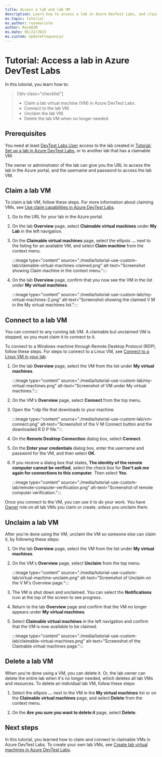 ```yaml
---
title: Access a lab and lab VM
description: Learn how to access a lab in Azure DevTest Labs, and claim, connect to, and unclaim a lab virtual machine.
ms.topic: tutorial
ms.author: rosemalcolm
author: RoseHJM
ms.date: 05/22/2023
ms.custom: UpdateFrequency2
---
```


# Tutorial: Access a lab in Azure DevTest Labs

In this tutorial, you learn how to:

> [!div class="checklist"]
> * Claim a lab virtual machine (VM) in Azure DevTest Labs.
> * Connect to the lab VM.
> * Unclaim the lab VM.
> * Delete the lab VM when no longer needed.

## Prerequisites

You need at least [DevTest Labs User](../role-based-access-control/built-in-roles.md#devtest-labs-user) access to the lab created in [Tutorial: Set up a lab in Azure DevTest Labs](tutorial-create-custom-lab.md), or to another lab that has a claimable VM.

The owner or administrator of the lab can give you the URL to access the lab in the Azure portal, and the username and password to access the lab VM.

## Claim a lab VM

To claim a lab VM, follow these steps. For more information about claiming VMs, see [Use claim capabilities in Azure DevTest Labs](devtest-lab-use-claim-capabilities.md).

1. Go to the URL for your lab in the Azure portal.

1. On the lab **Overview** page, select **Claimable virtual machines** under **My Lab** in the left navigation.

1. On the **Claimable virtual machines** page, select the ellipsis **...**  next to the listing for an available VM, and select **Claim machine** from the context menu.

   :::image type="content" source="./media/tutorial-use-custom-lab/claimable-virtual-machines-claimed.png" alt-text="Screenshot showing Claim machine in the context menu.":::

1. On the lab **Overview** page, confirm that you now see the VM in the list under **My virtual machines**.

   :::image type="content" source="./media/tutorial-use-custom-lab/my-virtual-machines-2.png" alt-text="Screenshot showing the claimed V M in the My virtual machines list.":::

## Connect to a lab VM

You can connect to any running lab VM. A claimable but unclaimed VM is stopped, so you must claim it to connect to it.

To connect to a Windows machine through Remote Desktop Protocol (RDP), follow these steps. For steps to connect to a Linux VM, see [Connect to a Linux VM in your lab](connect-linux-virtual-machine.md).

1. On the lab **Overview** page, select the VM from the list under **My virtual machines**.

    :::image type="content" source="./media/tutorial-use-custom-lab/my-virtual-machines.png" alt-text="Screenshot of VM under My virtual machines.":::

1. On the VM's **Overview** page, select **Connect** from the top menu.

1. Open the *\*.rdp* file that downloads to your machine.

   :::image type="content" source="./media/tutorial-use-custom-lab/vm-connect.png" alt-text="Screenshot of the V M Connect button and the downloaded R D P file.":::

1. On the **Remote Desktop Connection** dialog box, select **Connect**.

1. On the **Enter your credentials** dialog box, enter the username and password for the VM, and then select **OK**.

1. If you receive a dialog box that states, **The identity of the remote computer cannot be verified**, select the check box for **Don't ask me again for connections to this computer**. Then select **Yes**.

   :::image type="content" source="./media/tutorial-use-custom-lab/remote-computer-verification.png" alt-text="Screenshot of remote computer verification.":::

Once you connect to the VM, you can use it to do your work. You have [Owner](../role-based-access-control/built-in-roles.md#owner) role on all lab VMs you claim or create, unless you unclaim them. 

## Unclaim a lab VM

After you're done using the VM, unclaim the VM so someone else can claim it, by following these steps:

1. On the lab **Overview** page, select the VM from the list under **My virtual machines**.

1. On the VM's **Overview** page, select **Unclaim** from the top menu.

   :::image type="content" source="./media/tutorial-use-custom-lab/virtual-machine-unclaim.png" alt-text="Screenshot of Unclaim on the V M's Overview page.":::

1. The VM is shut down and unclaimed. You can select the **Notifications** icon at the top of the screen to see progress.

1. Return to the lab **Overview** page and confirm that the VM no longer appears under **My virtual machines**.

1. Select **Claimable virtual machines** in the left navigation and confirm that the VM is now available to be claimed.

   :::image type="content" source="./media/tutorial-use-custom-lab/claimable-virtual-machines.png" alt-text="Screenshot of the Claimable virtual machines page.":::

## Delete a lab VM

When you're done using a VM, you can delete it. Or, the lab owner can delete the entire lab when it's no longer needed, which deletes all lab VMs and resources. To delete an individual lab VM, follow these steps:

1. Select the ellipsis **...** next to the VM in the **My virtual machines** list or on the **Claimable virtual machines** page, and select **Delete** from the context menu.

1. On the **Are you sure you want to delete it** page, select **Delete**.

## Next steps

In this tutorial, you learned how to claim and connect to claimable VMs in Azure DevTest Labs. To create your own lab VMs, see [Create lab virtual machines in Azure DevTest Labs](devtest-lab-add-vm.md).